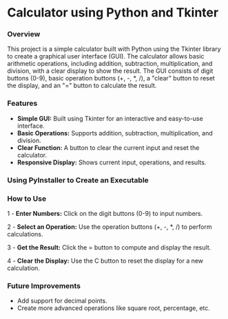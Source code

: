 # Calculator using Python and Tkinter


### Overview

This project is a simple calculator built with Python using the Tkinter library to create a graphical user interface (GUI). The calculator allows basic arithmetic operations, including addition, subtraction, multiplication, and division, with a clear display to show the result. The GUI consists of digit buttons (0-9), basic operation buttons (+, -, *, /), a "clear" button to reset the display, and an "=" button to calculate the result.

### Features

   - **Simple GUI:** Built using Tkinter for an interactive and easy-to-use interface.
   - **Basic Operations:** Supports addition, subtraction, multiplication, and division.
   - **Clear Function:** A button to clear the current input and reset the calculator.
   - **Responsive Display:** Shows current input, operations, and results.

### Using PyInstaller to Create an Executable




### How to Use

   1 - **Enter Numbers:** Click on the digit buttons (0-9) to input numbers.
   
   2 - **Select an Operation:** Use the operation buttons (+, -, *, /) to perform calculations.
   
   3 - **Get the Result:** Click the = button to compute and display the result.
   
   4 - **Clear the Display:** Use the C button to reset the display for a new calculation.
   





### Future Improvements

- Add support for decimal points.
- Create more advanced operations like square root, percentage, etc.
